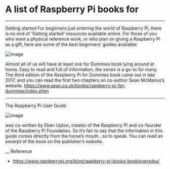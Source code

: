 # A list of Raspberry Pi books for 
____

Getting started
For beginners just entering the world of Raspberry Pi, there is no end of ‘Getting started’ resources available online. For those of you who want a physical reference work, or who plan on giving a Raspberry Pi as a gift, here are some of the best beginners’ guides available:

![image](https://user-images.githubusercontent.com/59387142/112359505-f5455980-8cee-11eb-9522-92692ff19dcf.png)


Almost all of us will have at least one for Dummies book lying around at home. Easy to read and full of information, the series is a go-to for many. The third edition of the Raspberry Pi for Dummies book came out in late 2017, and you can read the first two chapters on co-author Sean McManus’s website.
https://www.sean.co.uk/books/raspberry-pi-for-dummies/index.shtm

---------------
The Raspberry Pi User Guide

![image](https://user-images.githubusercontent.com/59387142/112520782-65b8ad00-8db9-11eb-9f11-d03053849f40.png)

was co-written by Eben Upton, creator of the Raspberry Pi and co-founder of the Raspberry Pi Foundation. So it’s fair to say that the information in this guide comes directly from the horse’s mouth…so to speak. You can read an excerpt of the book on the publisher’s website.


__
Reference
* https://www.raspberrypi.org/blog/raspberry-pi-books-bookloversday/
